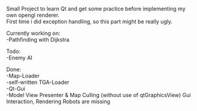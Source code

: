 Small Project to learn Qt and get some practice before implementing my own opengl renderer.  
First time i did exception handling, so this part might be really ugly.  

Currently working on:   
-Pathfinding with Dijkstra  

Todo:   
-Enemy AI  

Done:   
-Map-Loader   
-self-written TGA-Loader  
-Qt-Gui   
-Model View Presenter & Map Culling (without use of qtGraphicsView)
Gui Interaction, Rendering Robots are missing

